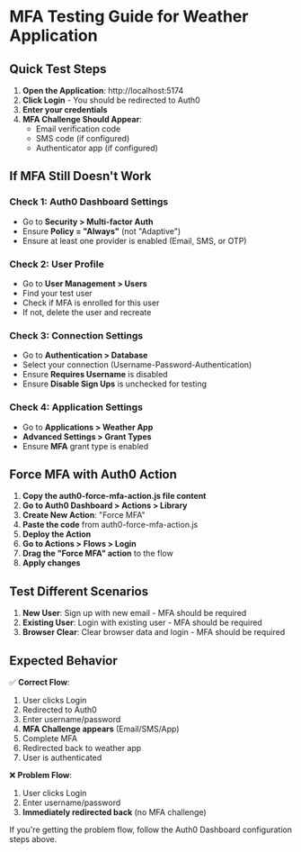 # MFA Testing Guide for Weather Application

## Quick Test Steps

1. **Open the Application**: http://localhost:5174
2. **Click Login** - You should be redirected to Auth0
3. **Enter your credentials** 
4. **MFA Challenge Should Appear**:
   - Email verification code
   - SMS code (if configured)
   - Authenticator app (if configured)

## If MFA Still Doesn't Work

### Check 1: Auth0 Dashboard Settings
- Go to **Security > Multi-factor Auth**
- Ensure **Policy = "Always"** (not "Adaptive")
- Ensure at least one provider is enabled (Email, SMS, or OTP)

### Check 2: User Profile
- Go to **User Management > Users**
- Find your test user
- Check if MFA is enrolled for this user
- If not, delete the user and recreate

### Check 3: Connection Settings
- Go to **Authentication > Database**
- Select your connection (Username-Password-Authentication)
- Ensure **Requires Username** is disabled
- Ensure **Disable Sign Ups** is unchecked for testing

### Check 4: Application Settings
- Go to **Applications > Weather App**
- **Advanced Settings > Grant Types**
- Ensure **MFA** grant type is enabled

## Force MFA with Auth0 Action

1. **Copy the auth0-force-mfa-action.js file content**
2. **Go to Auth0 Dashboard > Actions > Library**
3. **Create New Action**: "Force MFA"
4. **Paste the code** from auth0-force-mfa-action.js
5. **Deploy the Action**
6. **Go to Actions > Flows > Login**
7. **Drag the "Force MFA" action** to the flow
8. **Apply changes**

## Test Different Scenarios

1. **New User**: Sign up with new email - MFA should be required
2. **Existing User**: Login with existing user - MFA should be required
3. **Browser Clear**: Clear browser data and login - MFA should be required

## Expected Behavior

✅ **Correct Flow**:
1. User clicks Login
2. Redirected to Auth0
3. Enter username/password
4. **MFA Challenge appears** (Email/SMS/App)
5. Complete MFA
6. Redirected back to weather app
7. User is authenticated

❌ **Problem Flow**:
1. User clicks Login
2. Enter username/password
3. **Immediately redirected back** (no MFA challenge)

If you're getting the problem flow, follow the Auth0 Dashboard configuration steps above.
